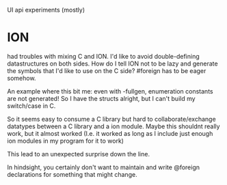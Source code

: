 UI api experiments (mostly)

# ION

had troubles with mixing C and ION. I'd like to avoid double-defining datastructures on both sides. How do I tell ION not to be lazy and generate the symbols that I'd like to use on the C side? #foreign has
to be eager somehow.

An example where this bit me: even with -fullgen, enumeration constants are not generated! So I have the structs alright, but I can't build my switch/case in C.

So it seems easy to consume a C library but hard to collaborate/exchange datatypes between a C library and a ion module. Maybe this shouldnt really work, but it almost worked (I.e. it worked as long as I include just enough ion modules in my program for it to work)

This lead to an unexpected surprise down the line.

In hindsight, you certainly don't want to maintain and write @foreign declarations for something that might change.
